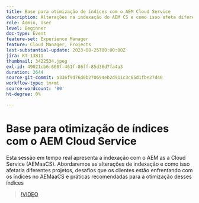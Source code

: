 ```yaml
---
title: Base para otimização de índices com o AEM Cloud Service
description: Alterações na indexação do AEM CS e como isso afeta diferentes projetos, desafios que os clientes estão enfrentando com os índices no AEMaaCS e práticas recomendadas para otimizar esses índices
role: Admin, User
level: Beginner
doc-type: Event
feature-set: Experience Manager
feature: Cloud Manager, Projects
last-substantial-update: 2023-08-25T00:00:00Z
jira: KT-13811
thumbnail: 3422534.jpeg
exl-id: 49021cb6-660f-461f-86ff-85d36d7fa4a3
duration: 2644
source-git-commit: a336f9d76d0b270694eb2d911c3c65d1fbe27d40
workflow-type: tm+mt
source-wordcount: '80'
ht-degree: 0%

---
```


# Base para otimização de índices com o AEM Cloud Service

Esta sessão em tempo real apresenta a indexação com o AEM as a Cloud Service (AEMaaCS). Abordaremos as alterações de indexação e como isso afetaria diferentes projetos, desafios que os clientes estão enfrentando com os índices no AEMaaCS e práticas recomendadas para a otimização desses índices

>[!VIDEO](https://video.tv.adobe.com/v/3422534/?learn=on)
